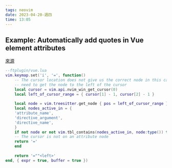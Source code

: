```yaml
---
tags: neovim
date: 2023-04-20-週四
time: 13:05
---
```


## Example:  Automatically add quotes in Vue element attributes
[來源](https://medium.com/scoro-engineering/5-smart-mini-snippets-for-making-text-editing-more-fun-in-neovim-b55ffb96325a)

```lua
--ftplugin/vue.lua  
vim.keymap.set('i', '=', function()  
	-- The cursor location does not give us the correct node in this case, so we  
	-- need to get the node to the left of the cursor  
	local cursor = vim.api.nvim_win_get_cursor(0)  
	local left_of_cursor_range = { cursor[1] - 1, cursor[2] - 1 }  
	  
	local node = vim.treesitter.get_node { pos = left_of_cursor_range }  
	local nodes_active_in = {  
	'attribute_name',  
	'directive_argument',  
	'directive_name',  
	}  
	if not node or not vim.tbl_contains(nodes_active_in, node:type()) then  
	-- The cursor is not on an attribute node  
	return '='  
	end  
	  
	return '=""<left>'  
end, { expr = true, buffer = true })
```